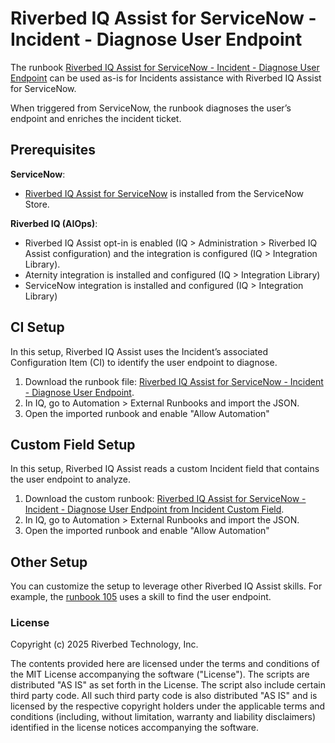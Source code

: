# Riverbed IQ Assist for ServiceNow - Incident - Diagnose User Endpoint

The runbook [Riverbed IQ Assist for ServiceNow - Incident - Diagnose User Endpoint](./Riverbed%20IQ%20Assist%20for%20ServiceNow%20-%20Incident%20-%20Diagnose%20User%20Endpoint.json) can be used as-is for Incidents assistance with Riverbed IQ Assist for ServiceNow.

When triggered from ServiceNow, the runbook diagnoses the user’s endpoint and enriches the incident ticket.

## Prerequisites

**ServiceNow**:
- [Riverbed IQ Assist for ServiceNow](https://store.servicenow.com/sn_appstore_store.do#!/store/search?q=Riverbed) is installed from the ServiceNow Store.

**Riverbed IQ (AIOps)**:
- Riverbed IQ Assist opt-in is enabled (IQ > Administration > Riverbed IQ Assist configuration) and the integration is configured (IQ > Integration Library).
- Aternity integration is installed and configured (IQ > Integration Library)
- ServiceNow integration is installed and configured (IQ > Integration Library)

## CI Setup

In this setup, Riverbed IQ Assist uses the Incident’s associated Configuration Item (CI) to identify the user endpoint to diagnose.

1. Download the runbook file: [Riverbed IQ Assist for ServiceNow - Incident - Diagnose User Endpoint](./Riverbed%20IQ%20Assist%20for%20ServiceNow%20-%20Incident%20-%20Diagnose%20User%20Endpoint.json).
2. In IQ, go to Automation > External Runbooks and import the JSON.
3. Open the imported runbook and enable "Allow Automation"

## Custom Field Setup

In this setup, Riverbed IQ Assist reads a custom Incident field that contains the user endpoint to analyze.

1. Download the custom runbook: [Riverbed IQ Assist for ServiceNow - Incident - Diagnose User Endpoint from Incident Custom Field](./Riverbed%20IQ%20Assist%20for%20ServiceNow%20-%20Incident%20-%20Diagnose%20User%20Endpoint%20from%20Incident%20Custom%20Field.json).
2. In IQ, go to Automation > External Runbooks and import the JSON.
3. Open the imported runbook and enable "Allow Automation"

## Other Setup

You can customize the setup to leverage other Riverbed IQ Assist skills. For example, the [runbook 105](../105-riverbed-iq-assist-for-servicenow-incident-caller-endpoint-diagnostic/) uses a skill to find the user endpoint.


### License

Copyright (c) 2025 Riverbed Technology, Inc.

The contents provided here are licensed under the terms and conditions of the MIT License accompanying the software ("License"). The scripts are distributed "AS IS" as set forth in the License. The script also include certain third party code. All such third party code is also distributed "AS IS" and is licensed by the respective copyright holders under the applicable terms and conditions (including, without limitation, warranty and liability disclaimers) identified in the license notices accompanying the software.



